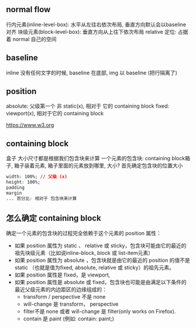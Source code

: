 ## normal flow
行内元素(inline-level-box): 水平从左往右依次布局, 垂直方向默认会以baseline对齐
块级元素(block-level-box): 垂直方向从上往下依次布局
relative 定位: 占据着 normal 自己的空间

## baseline
inline 没有任何文字的时候, baseline 在底部, img 以 baseline (把行隔离了)

## position
absolute: 父级第一个 非 static(x), 相对于 它的 containing block
fixed: viewport(x), 相对于它的 containing block

https://www.w3.org

## containing block
盒子 大小尺寸都是根据我们包含块来计算
一个元素的包含块: containing block箱子, 箱子装着元素, 箱子里面的元素放到哪里, 大小?
首先确定包含块的位置大小

```css
width: 100%; // 父级 (x)
height: 100%;
padding
margin
... 百分比: 相对于 包含块来计算
```

## 怎么确定 containing block

确定一个元素的包含块的过程完全依赖于这个元素的 position 属性：

- 如果 position 属性为 static 、 relative 或 sticky，包含块可能由它的最近的祖先块级元素（比如说inline-block, block 或 list-item元素）
- 如果 position 属性为 absolute ，包含块就是由它的最近的 position 的值不是 static （也就是值为fixed, absolute, relative 或 sticky）的祖先元素。
- 如果 position 属性是 fixed，是 viewport,
- 如果 position 属性是 absolute 或 fixed，包含块也可能是由满足以下条件的最近父级元素的内边距区的边缘组成的：
  - transform / perspective 不是 none
  - will-change 是 transform， perspective
  - filter不是 none 或者 will-change 是 filter(only works on Firefox).
  - contain 是 paint (例如: contain: paint;)
